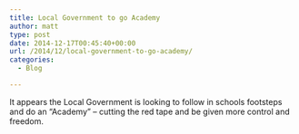 ```yaml
---
title: Local Government to go Academy
author: matt
type: post
date: 2014-12-17T00:45:40+00:00
url: /2014/12/local-government-to-go-academy/
categories:
  - Blog

---
```

It appears the Local Government is looking to follow in schools footsteps and do an &#8220;Academy&#8221; &#8211; cutting the red tape and be given more control and freedom.

<div class="jetpack-video-wrapper">
  <span class="embed-youtube" style="text-align:center; display: block;"></span>
</div>
